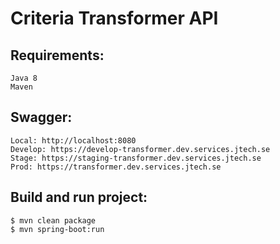 # Criteria Transformer API

## Requirements:

    Java 8
    Maven

## Swagger:

    Local: http://localhost:8080
    Develop: https://develop-transformer.dev.services.jtech.se
    Stage: https://staging-transformer.dev.services.jtech.se
    Prod: https://transformer.dev.services.jtech.se


## Build and run project:

    $ mvn clean package
    $ mvn spring-boot:run
